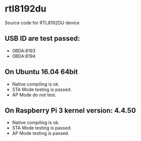 rtl8192du
=========

Source code for RTL8192DU device


## USB ID are test passed:
* 0BDA:8193
* 0BDA:8194

## On Ubuntu 16.04 64bit
* Native compiling is ok.
* STA Mode testing is passed.
* AP Mode do not test.

## On Raspberry Pi 3 kernel version: 4.4.50
* Native compiling is ok.
* STA Mode testing is passed.
* AP Mode testing is passed.
